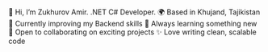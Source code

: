 👋 Hi, I’m Zukhurov Amir. .NET C# Developer.
🌍  Based in Khujand, Tajikistan
🚀  Currently improving my Backend skills
🔎  Always learning something new
🤝  Open to collaborating on exciting projects
✨  Love writing clean, scalable code
